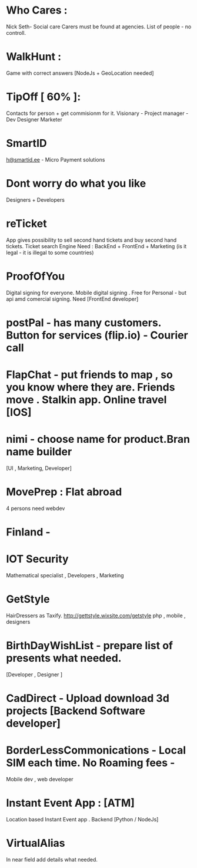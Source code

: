 # Who Cares :
Nick Seth- Social care 
Carers must be found at agencies. List of people - no controll.


# WalkHunt :
Game with correct answers [NodeJs + GeoLocation needed] 

# TipOff [ 60% ]: 
Contacts for person + get commisionm for it. 
Visionary - Project manager - Dev Designer Marketer

# SmartID
h@smartid.ee - Micro Payment solutions

# Dont worry do what you like
Designers + Developers

# reTicket
App gives possibility to sell second hand tickets and buy second hand tickets. Ticket search Engine
Need : BackEnd + FrontEnd + Marketing
(is it legal - it is illegal to some countries)

# ProofOfYou
Digital signing for everyone. Mobile digital signing . Free for Personal - but api amd comercial signing. Need [FrontEnd developer]

# postPal - has many customers. Button for services (flip.io) - Courier call

# FlapChat - put friends to map , so you know where they are. Friends move . Stalkin app. Online travel [IOS]

# nimi - choose name for product.Bran name builder

[UI , Marketing, Developer]

# MovePrep : Flat abroad 
4 persons need webdev

# Finland - 

# IOT Security
Mathematical specialist , Developers , Marketing

# GetStyle
HairDressers as Taxify. http://gettstyle.wixsite.com/getstyle
php , mobile , designers

# BirthDayWishList - prepare list of presents what needed.
[Developer , Designer ]

# CadDirect - Upload download 3d projects [Backend Software developer]

# BorderLessCommonications - Local SIM each time. No Roaming fees - 
Mobile dev , web developer

# Instant Event App : [ATM]
Location based Instant Event app . Backend [Python / NodeJs] 

# VirtualAlias
In near field add details what needed.
